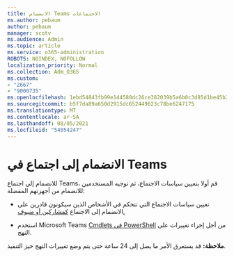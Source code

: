 ```yaml
---
title: الانضمام Teams الاجتماعات
ms.author: pebaum
author: pebaum
manager: scotv
ms.audience: Admin
ms.topic: article
ms.service: o365-administration
ROBOTS: NOINDEX, NOFOLLOW
localization_priority: Normal
ms.collection: Adm_O365
ms.custom:
- "2667"
- "9000735"
ms.openlocfilehash: 1ebd54843fb99e144580dc26ce382039b5a6b0c3d85d1be45b2b49a0e92f5d46
ms.sourcegitcommit: b5f7da89a650d2915dc652449623c78be6247175
ms.translationtype: MT
ms.contentlocale: ar-SA
ms.lasthandoff: 08/05/2021
ms.locfileid: "54054247"
---
```

# <a name="join-a-meeting-in-teams"></a>الانضمام إلى اجتماع في Teams

للانضمام إلى اجتماع Teams، قم أولا بتعيين سياسات الاجتماع، ثم توجيه المستخدمين للانضمام من أجهزتهم المفضلة:

- تعيين سياسات الاجتماع التي تتحكم في الأشخاص الذين سيكونون قادرين على الانضمام إلى الاجتماع [كمشاركين أو ضيوف.](https://docs.microsoft.com/microsoftteams/meeting-policies-in-teams#meeting-policy-settings---participants--guests) 

- استخدم Microsoft Teams [Cmdlets في PowerShell](https://docs.microsoft.com/microsoftteams/teams-powershell-overview) من أجل إجراء تغييرات على النهج.    

**ملاحظة:** قد يستغرق الأمر ما يصل إلى 24 ساعة حتى يتم وضع تغييرات النهج حيز التنفيذ.